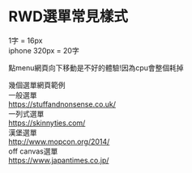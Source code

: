 # RWD選單常見樣式

1字 = 16px<br/>
iphone 320px = 20字<br/>

點menu網頁向下移動是不好的體驗!因為cpu會整個耗掉<br/>

幾個選單網頁範例<br/>
一般選單<br/>
https://stuffandnonsense.co.uk/<br/>
一列式選單<br/>
https://skinnyties.com/<br/>
漢堡選單<br/>
http://www.mopcon.org/2014/<br/>
off canvas選單<br/>
https://www.japantimes.co.jp/<br/>
